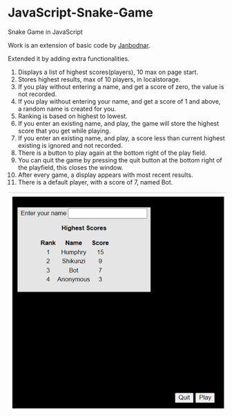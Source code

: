 # JavaScript-Snake-Game
 
 Snake Game in JavaScript
 
 Work is an extension of basic code by [Janbodnar](https://github.com/janbodnar/JavaScript-Snake-Game.git).

 Extended it by adding extra functionalities.
 1. Displays a list of highest scores(players), 10 max on page start.
 2. Stores highest results, max of 10 players, in localstorage.
 3. If you play without entering a name, and get a score of zero, the value is not recorded.
 4. If you play without entering your name, and get a score of 1 and above, a random name is created for you.
 5. Ranking is based on highest to lowest.
 6. If you enter an existing name, and  play, the game will store the highest score that you get while playing.
 7. If you enter an existing name, and  play, a score less than current highest existing is ignored and not recorded.
 8. There is a button to play again at the bottom right of the play field.
 9. You can quit the game by pressing the quit button at the bottom right of the playfield, this closes the window.
 10. After every game, a display appears with most recent results.
 11. There is a default player, with a score of 7, named Bot.

 ![Results Sample](assets/Results.png)

